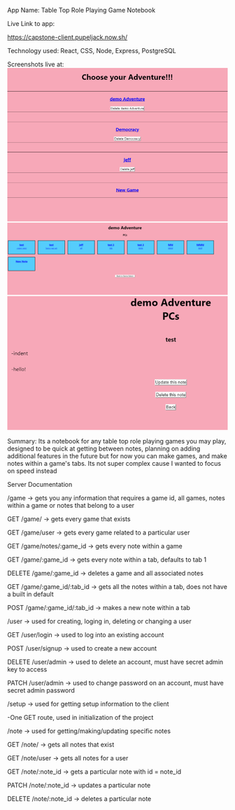 App Name:
Table Top Role Playing Game Notebook

Live Link to app:

https://capstone-client.pupeljack.now.sh/

Technology used:
React, CSS, Node, Express, PostgreSQL

Screenshots live at: 
![game selection](./mainpage.png)
![note selection](./notelist.png)
![individual note page](./notepage.png)

Summary:
Its a notebook for any table top role playing games you may play, designed to be quick at getting between notes, planning on adding additional features in the future but for now you can make games, and make notes within a game's tabs. Its not super complex cause I wanted to focus on speed instead

Server Documentation

/game -> gets you any information that requires a game id, all games, notes within a game or notes that belong to a user

GET /game/ -> gets every game that exists

GET /game/user ->  gets every game related to a particular user

GET /game/notes/:game_id -> gets every note within a game

GET /game/:game_id -> gets every note within a tab, defaults to tab 1

DELETE /game/:game_id -> deletes a game and all associated notes

GET /game/:game_id/:tab_id -> gets all the notes within a tab, does not have a built in default

POST /game/:game_id/:tab_id -> makes a new note within a tab

/user -> used for creating, loging in, deleting or changing a user

GET /user/login -> used to log into an existing account

POST /user/signup -> used to create a new account

DELETE /user/admin -> used to delete an account, must have secret admin key to access

PATCH /user/admin -> used to change password on an account, must have secret admin password

/setup -> used for getting setup information to the client

-One GET route, used in initialization of the project

/note -> used for getting/making/updating specific notes 

GET /note/ -> gets all notes that exist

GET /note/user -> gets all notes for a user

GET /note/:note_id -> gets a particular note with id = note_id

PATCH /note/:note_id -> updates a particular note

DELETE /note/:note_id -> deletes a particular note



